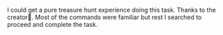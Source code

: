 I could get a pure treasure hunt experience doing this task. Thanks to the creator:star_struck:. Most of the commands were familiar but rest I searched to proceed and complete the task.
